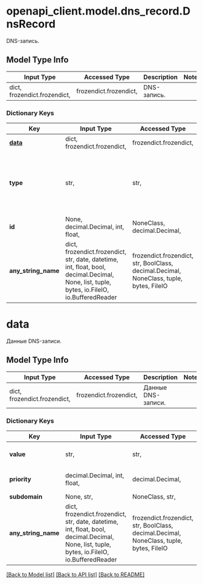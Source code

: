 # openapi_client.model.dns_record.DnsRecord

DNS-запись.

## Model Type Info
Input Type | Accessed Type | Description | Notes
------------ | ------------- | ------------- | -------------
dict, frozendict.frozendict,  | frozendict.frozendict,  | DNS-запись. | 

### Dictionary Keys
Key | Input Type | Accessed Type | Description | Notes
------------ | ------------- | ------------- | ------------- | -------------
**[data](#data)** | dict, frozendict.frozendict,  | frozendict.frozendict,  | Данные DNS-записи. | 
**type** | str,  | str,  | Тип DNS-записи. | must be one of ["TXT", "SRV", "CNAME", "AAAA", "MX", "A", ] 
**id** | None, decimal.Decimal, int, float,  | NoneClass, decimal.Decimal,  | Идентификатор DNS-записи. | [optional] 
**any_string_name** | dict, frozendict.frozendict, str, date, datetime, int, float, bool, decimal.Decimal, None, list, tuple, bytes, io.FileIO, io.BufferedReader | frozendict.frozendict, str, BoolClass, decimal.Decimal, NoneClass, tuple, bytes, FileIO | any string name can be used but the value must be the correct type | [optional]

# data

Данные DNS-записи.

## Model Type Info
Input Type | Accessed Type | Description | Notes
------------ | ------------- | ------------- | -------------
dict, frozendict.frozendict,  | frozendict.frozendict,  | Данные DNS-записи. | 

### Dictionary Keys
Key | Input Type | Accessed Type | Description | Notes
------------ | ------------- | ------------- | ------------- | -------------
**value** | str,  | str,  | Значение DNS-записи. | 
**priority** | decimal.Decimal, int, float,  | decimal.Decimal,  | Приоритет DNS-записи. | [optional] 
**subdomain** | None, str,  | NoneClass, str,  | Поддомен. | [optional] 
**any_string_name** | dict, frozendict.frozendict, str, date, datetime, int, float, bool, decimal.Decimal, None, list, tuple, bytes, io.FileIO, io.BufferedReader | frozendict.frozendict, str, BoolClass, decimal.Decimal, NoneClass, tuple, bytes, FileIO | any string name can be used but the value must be the correct type | [optional]

[[Back to Model list]](../../README.md#documentation-for-models) [[Back to API list]](../../README.md#documentation-for-api-endpoints) [[Back to README]](../../README.md)

